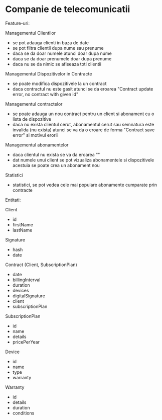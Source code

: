 # Companie de telecomunicatii


Feature-uri:

Managementul Clientilor
- se pot adauga clienti in baza de date
- se pot filtra clientii dupa nume sau prenume 
- daca se da doar numele atunci doar dupa nume
- daca se da doar prenumele doar dupa prenume
- daca nu se da nimic se afiseaza toti clientii

Managementul Dispozitivelor in Contracte
- se poate modifica dispozitivele la un contract
- daca contractul nu este gasit atunci se da eroarea "Contract update error, no contract with given id"

Managementul contractelor
- se poate adauga un nou contract pentru un client si abonament cu o lista de dispozitive
- daca nu exista clientul cerut, abonamentul cerut sau semnatura este invalida (nu exista) atunci se va da o eroare de forma "Contract save error" si motivul erorii

Managementul abonamentelor
- daca clientul nu exista se va da eroarea ""
- dat numele unui client se pot vizualiza abonamentele si dispozitivele acestuia se poate crea un abonament nou

Statistici
- statistici, se pot vedea cele mai populare abonamente cumparate prin contracte

Entitati:

Client
- id
- firstName
- lastName

Signature
- hash
- date

Contract (Client, SubscriptionPlan)
- date
- billingInterval
- duration
- devices
- digitalSignature
- client
- subscriptionPlan

SubscriptionPlan
- id
- name
- details
- pricePerYear

Device
- id
- name
- type
- warranty

Warranty
- id
- details
- duration
- conditions
